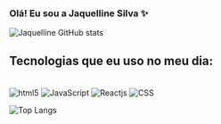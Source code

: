 ### Olá! Eu sou a Jaquelline Silva ✨


![Jaquelline GitHub stats](https://github-readme-stats.vercel.app/api?username=cjaquelline&show_icons=true&theme=radical)

## Tecnologias que eu uso no meu dia:

<div style="display: inline_block"> <br/>
<img align="center" alt="html5" src="https://img.shields.io/badge/HTML-239120?style=for-the-badge&logo=html5&logoColor=white"/>
<img align="center" alt="JavaScript" src="https://img.shields.io/badge/JavaScript-323330?style=for-the-badge&logo=javascript&logoColor=F7DF1E"/>
<img align="center" alt="Reactjs" src="https://img.shields.io/badge/React-20232A?style=for-the-badge&logo=react&logoColor=61DAFB"/>
<img align="center" alt="CSS" src="https://img.shields.io/badge/CSS-239120?&style=for-the-badge&logo=css3&logoColor=white"/>

  


![Top Langs](https://github-readme-stats.vercel.app/api/top-langs/?username=cjaquelline&layout=compact)

</div>
